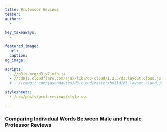 ```yaml
---
title: Professor Reviews
teaser: 
authors:
  - 

key_takeaways:
  - 

featured_image:
  url: 
  caption: 
og_image:

scripts:
  - //d3js.org/d3.v7.min.js
  - //cdnjs.cloudflare.com/ajax/libs/d3-cloud/1.2.5/d3.layout.cloud.js
  # - //rawgit.com/jasondavies/d3-cloud/master/build/d3.layout.cloud.js

stylesheets:
  - /css/posts/prof-reviews/style.css

---
```


### Comparing Individual Words Between Male and Female Professor Reviews
<!-- <script type="module" src="/js/posts/prof-reviews/require.js"></script> -->
<script type="module" src="/js/posts/prof-reviews/dropdownMenu.js"></script>
<script type="module" src="/js/posts/prof-reviews/word_freq.js"></script>
<script type="module" src="/js/posts/prof-reviews/word_cloud.js"></script>

<div id="stats-menu">
</div>

<div id="stat-svg-div">
</div>

<div id="stats-menu2">
</div>

<div id="cloud-svg-div">
</div>